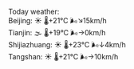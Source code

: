 Today weather:  
Beijing: ☀️ 🌡️+21°C 🌬️↘15km/h  
Tianjin: 🌫  🌡️+19°C 🌬️→0km/h  
Shijiazhuang: ☀️ 🌡️+23°C 🌬️↓4km/h  
Tangshan: ☀️ 🌡️+21°C 🌬️→10km/h  
